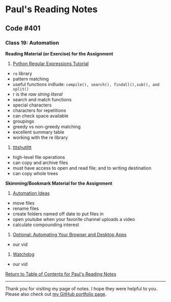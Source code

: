 # Paul's Reading Notes

## Code #401

### Class 19: Automation

**Reading Material (or Exercise) for the Assignment**
1. [Python Regular Expressions Tutorial](https://www.datacamp.com/community/tutorials/python-regular-expression-tutorial)
- `re` library
- pattern matching
- useful functions indlude: `compile(), search(), findall(),sub(), and split()`
- r is the *raw string literal*
- search and match functions
- special characters
- characters for repetitions
- can check space available
- groupings
- greedy vs non-greedy matching
- excellent summary table
- working with the re library


1. [tttshutiltt](https://pymotw.com/3/shutil/)
- high-level file operations
- can copy and archive files
- must have access to open and read file; and to writing destination
- can copy whole trees



**Skimming/Bookmark Material for the Assignment**
1. [Automation Ideas](https://www.youtube.com/watch?v=qbW6FRbaSl0&t=69s)
- move files
- rename files
- create folders named off date to put files in
- open youtube when your favorite channel uploads a video
- calculate compounding interest


1. [Optional: Automating Your Browser and Desktop Apps](https://www.youtube.com/watch?v=dZLyfbSQPXI)
- our vid


1. [Watchdog](https://pythonhosted.org/watchdog/)
- our vid



[Return to Table of Contents for Paul's Reading Notes](https://paul-leonard.github.io/reading-notes/ "Go back to find more notes!")



---



Thank you for visiting my page of notes.  I hope they were helpful to you.  Please also check out [my GitHub portfolio page](https://github.com/paul-leonard "Paul's GitHub Portfolio").